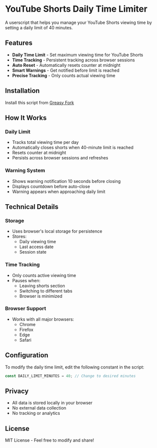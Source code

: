 # YouTube Shorts Daily Time Limiter

A userscript that helps you manage your YouTube Shorts viewing time by setting a daily limit of 40 minutes.

## Features

- **Daily Time Limit** - Set maximum viewing time for YouTube Shorts
- **Time Tracking** - Persistent tracking across browser sessions
- **Auto Reset** - Automatically resets counter at midnight
- **Smart Warnings** - Get notified before limit is reached
- **Precise Tracking** - Only counts actual viewing time

## Installation

Install this script from [Greasy Fork](https://greasyfork.org/en/scripts/529077-youtube-shorts-auto-closer)

## How It Works

### Daily Limit
- Tracks total viewing time per day
- Automatically closes shorts when 40-minute limit is reached
- Resets counter at midnight
- Persists across browser sessions and refreshes

### Warning System
- Shows warning notification 10 seconds before closing
- Displays countdown before auto-close
- Warning appears when approaching daily limit

## Technical Details

### Storage
- Uses browser's local storage for persistence
- Stores:
  - Daily viewing time
  - Last access date
  - Session state

### Time Tracking
- Only counts active viewing time
- Pauses when:
  - Leaving shorts section
  - Switching to different tabs
  - Browser is minimized

### Browser Support
- Works with all major browsers:
  - Chrome
  - Firefox
  - Edge
  - Safari

## Configuration

To modify the daily time limit, edit the following constant in the script:

```javascript
const DAILY_LIMIT_MINUTES = 40; // Change to desired minutes
```

## Privacy

- All data is stored locally in your browser
- No external data collection
- No tracking or analytics

## License

MIT License - Feel free to modify and share!